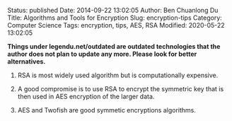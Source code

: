 Status: published
Date: 2014-09-22 13:02:05
Author: Ben Chuanlong Du
Title: Algorithms and Tools for Encryption
Slug: encryption-tips
Category: Computer Science
Tags: encryption, tips, AES, RSA
Modified: 2020-05-22 13:02:05

**Things under legendu.net/outdated are outdated technologies that the author does not plan to update any more. Please look for better alternatives.**


1. RSA is most widely used algorithm but is computationally expensive.

2. A good compromise is to use RSA to encrypt the symmetric key 
    that is then used in AES encryption of the larger data.

3. AES and Twofish are good symmetic encryptions algorithms.


